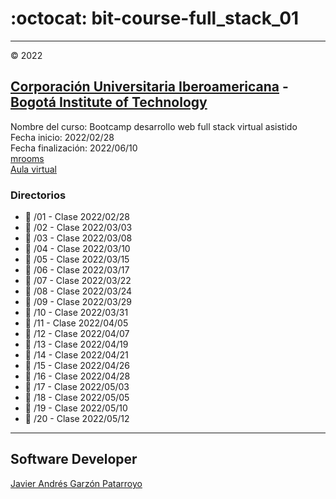 # :octocat: bit-course-full_stack_01
- - -
:copyright: 2022
## [Corporación Universitaria Iberoamericana](https://www.ibero.edu.co/) - [Bogotá Institute of Technology](https://bit.institute/)
Nombre del curso: Bootcamp desarrollo web full stack virtual asistido  
Fecha inicio: 2022/02/28  
Fecha finalización: 2022/06/10  
[mrooms](https://iberoamericana.mrooms.net/login)  
[Aula virtual](https://aulavirtual.ibero.edu.co/)
### Directorios
* :open_file_folder: /01 - Clase 2022/02/28
* :open_file_folder: /02 - Clase 2022/03/03
* :open_file_folder: /03 - Clase 2022/03/08
* :open_file_folder: /04 - Clase 2022/03/10
* :open_file_folder: /05 - Clase 2022/03/15
* :open_file_folder: /06 - Clase 2022/03/17
* :open_file_folder: /07 - Clase 2022/03/22
* :open_file_folder: /08 - Clase 2022/03/24
* :open_file_folder: /09 - Clase 2022/03/29
* :open_file_folder: /10 - Clase 2022/03/31
* :open_file_folder: /11 - Clase 2022/04/05
* :open_file_folder: /12 - Clase 2022/04/07
* :open_file_folder: /13 - Clase 2022/04/19
* :open_file_folder: /14 - Clase 2022/04/21
* :open_file_folder: /15 - Clase 2022/04/26
* :open_file_folder: /16 - Clase 2022/04/28
* :open_file_folder: /17 - Clase 2022/05/03
* :open_file_folder: /18 - Clase 2022/05/05
* :open_file_folder: /19 - Clase 2022/05/10
* :open_file_folder: /20 - Clase 2022/05/12
- - -
## Software Developer
[Javier Andrés Garzón Patarroyo](https://javierandresgp.com)
